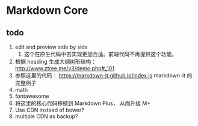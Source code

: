 # Markdown Core


## todo

1. edit and preview side by side
    1. 这个在原生代码中去实现更加合适。前端代码不再提供这个功能。
1. 根据 heading 生成大纲树形结构： http://www.ztree.me/v3/demo.php#_101
1. 参照这里的代码： https://markdown-it.github.io/index.js  markdown-it 的完整例子
1. math
1. fontawesome
1. 将这里的核心代码移植到 Markdown Plus， 从而升级 M+
1. Use CDN instead of bower?
1. multiple CDN as backup?
